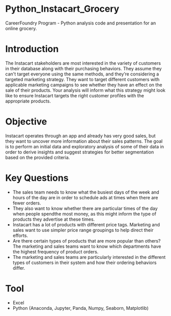 # Python_Instacart_Grocery
CareerFoundry Program - Python analysis code and presentation for an online grocery.

# Introduction
The Instacart stakeholders are most interested in the variety of customers in their database along with their purchasing behaviors. They assume they can't target everyone using the same methods, and they’re considering a targeted marketing strategy. They want to target different customers with applicable marketing campaigns to see whether they have an effect on the sale of their products. Your analysis will inform what this strategy might look like to ensure Instacart targets the right customer profiles with the appropriate products.

# Objective
Instacart operates through an app and already has very good sales, but they want to uncover more information about their sales patterns. The goal is to perform an initial data and exploratory analysis of some of their data in order to derive insights and suggest strategies for better segmentation based on the provided criteria.

# Key Questions
* The sales team needs to know what the busiest days of the week and hours of the day are in order to schedule ads at times when there are fewer orders.
* They also want to know whether there are particular times of the day when people spendthe most money, as this might inform the type of products they advertise at these times.
* Instacart has a lot of products with different price tags. Marketing and sales want to use simpler price range groupings to help direct their efforts.
* Are there certain types of products that are more popular than others? The marketing and sales teams want to know which departments have the highest frequency of product orders.
* The marketing and sales teams are particularly interested in the different types of customers in their system and how their ordering behaviors differ.

# Tool
* Excel
* Python (Anaconda, Jupyter, Panda, Numpy, Seaborn, Matplotlib)
